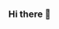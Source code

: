### Hi there 👋

<!--
**thomchecks/thomchecks** is a ✨ _special_ ✨ repository because its `README.md` (this file) appears on your GitHub profile.

Here are some ideas to get you started:

- 🔭 I’m currently working on HTML and CSS.
- 🌱 Learning is slow, I compair the too, learning the alphabet in an elementary school!
- 👯 I’m looking to collaborate on with a mentor for what many may think of as elementary questions and errors...
- 🤔 I’m looking for help with attributes and elements too start.
- 💬 Ask me about ...
- 📫 How to reach me: thomhecks@hotmail.com
-->
